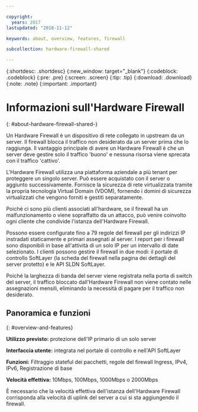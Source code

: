 ```yaml
---

copyright:
  years: 2017
lastupdated: "2018-11-12"

keywords: about, overview, features, firewall

subcollection: hardware-firewall-shared

---
```


{:shortdesc: .shortdesc}
{:new_window: target="_blank"}
{:codeblock: .codeblock}
{:pre: .pre}
{:screen: .screen}
{:tip: .tip}
{:download: .download}
{:note: .note}
{:important: .important}

# Informazioni sull'Hardware Firewall
{: #about-hardware-firewall-shared-}

Un Hardware Firewall è un dispositivo di rete collegato in upstream da un server. Il firewall blocca il traffico non desiderato da un server prima che lo raggiunga. Il vantaggio principale di avere un Hardware Firewall è che un server deve gestire solo il traffico 'buono' e nessuna risorsa viene sprecata con il traffico 'cattivo'.

L'Hardware Firewall utilizza una piattaforma aziendale a più tenant per proteggere un singolo server.  Può essere acquistato con il server o aggiunto successivamente.  Fornisce la sicurezza di rete virtualizzata tramite la propria tecnologia Virtual Domain (VDOM), fornendo i domini di sicurezza virtualizzati che vengono forniti e gestiti separatamente.  

Poiché ci sono più clienti associati all'hardware, se il firewall ha un malfunzionamento o viene sopraffatto da un attacco, può venire coinvolto ogni cliente che condivide l'istanza dell'Hardware Firewall.

Possono essere configurate fino a 79 regole del firewall per gli indirizzi IP instradati staticamente e primari assegnati al server. I report per i firewall sono disponibili in base all'attività di un solo IP per un intervallo di date selezionato.
I clienti possono gestire il firewall in due modi: il portale di controllo SoftLayer (la scheda del firewall nella pagina dei dettagli del server protetto) e le API SLDN SoftLayer.

Poiché la larghezza di banda del server viene registrata nella porta di switch del server, il traffico bloccato dall'Hardware Firewall non viene contato nelle assegnazioni mensili, eliminando la necessità di pagare per il traffico non desiderato.

## Panoramica e funzioni
{: #overview-and-features}

**Utilizzo previsto:** protezione dell'IP primario di un solo server

**Interfaccia utente:** integrata nel portale di controllo e nell'API SoftLayer

**Funzioni:** Filtraggio stateful dei pacchetti, regole del firewall Ingress, IPv4, IPv6, Registrazione di base

**Velocità effettiva:** 10Mbps, 100Mbps, 1000Mbps o 2000Mbps

È necessario che la velocità effettiva dell'istanza dell'Hardware Firewall corrisponda alla velocità di uplink del server a cui si sta aggiungendo il firewall.
